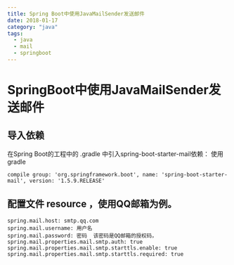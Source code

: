 ```yaml
---
title: Spring Boot中使用JavaMailSender发送邮件
date: 2018-01-17
category: "java" 
tags: 
  - java
  - mail
  - springboot
---
```


# SpringBoot中使用JavaMailSender发送邮件

## 导入依赖
在Spring Boot的工程中的 .gradle 中引入spring-boot-starter-mail依赖： 使用gradle
``` 
compile group: 'org.springframework.boot', name: 'spring-boot-starter-mail', version: '1.5.9.RELEASE'
```
<!-- more -->
## 配置文件 resource ，使用QQ邮箱为例。
```
spring.mail.host: smtp.qq.com 
spring.mail.username: 用户名
spring.mail.password: 密码  该密码是QQ邮箱的授权码，
spring.mail.properties.mail.smtp.auth: true
spring.mail.properties.mail.smtp.starttls.enable: true
spring.mail.properties.mail.smtp.starttls.required: true
```


